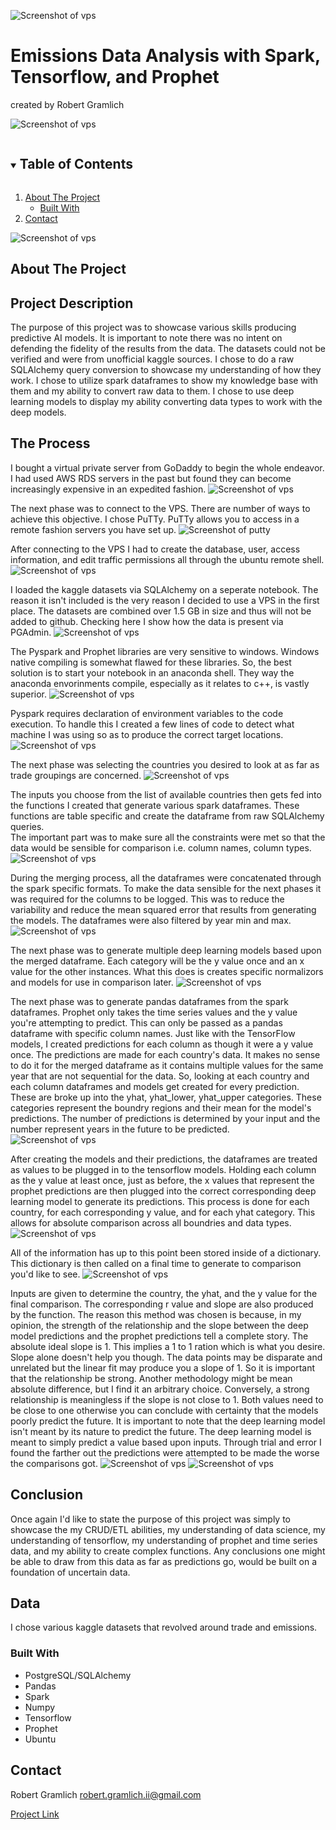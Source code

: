 ![Screenshot of vps](https://github.com/PopeStarkiller/emissions_analysis/blob/main/static/images/1_nPcdyVwgcuEZiEZiRqApug.jpeg?raw=true)

# Emissions Data Analysis with Spark, Tensorflow, and Prophet 

created by Robert Gramlich


![Screenshot of vps](https://github.com/PopeStarkiller/emissions_analysis/blob/main/static/images/68747470733a2f2f7777772e74656e736f72666c6f772e6f72672f696d616765732f74665f6c6f676f5f736f6369616c2e706e67.png?raw=true)

<!-- TABLE OF CONTENTS -->
<details open="open">
  <summary><h2 style="display: inline-block">Table of Contents</h2></summary>
  <ol>
    <li>
      <a href="#about-the-project">About The Project</a>
      <ul>
        <li><a href="#built-with">Built With</a></li>
      </ul>
    </li>
    <li><a href="#contact">Contact</a></li>
  </ol>
</details>

![Screenshot of vps](https://github.com/PopeStarkiller/emissions_analysis/blob/main/static/images/fb-prophet.png?raw=true)

<!-- ABOUT THE PROJECT -->
## About The Project

## Project Description

The purpose of this project was to showcase various skills producing predictive AI models.
It is important to note there was no intent on defending the fidelity of the results from the data. 
The datasets could not be verified and were from unofficial kaggle sources.
I chose to do a raw SQLAlchemy query conversion to showcase my understanding of how they work.
I chose to utilize spark dataframes to show my knowledge base with them and my ability to convert raw data to them.
I chose to use deep learning models to display my ability converting data types to work with the deep models.

## The Process
I bought a virtual private server from GoDaddy to begin the whole endeavor. I had used AWS RDS servers in the past but found
they can become increasingly expensive in an expedited fashion.
![Screenshot of vps](https://github.com/PopeStarkiller/emissions_analysis/blob/main/static/images/andromeda.PNG?raw=true)

The next phase was to connect to the VPS. There are number of ways to achieve this objective. I chose PuTTy. 
PuTTy allows you to access in a remote fashion servers you have set up.
![Screenshot of putty](https://github.com/PopeStarkiller/emissions_analysis/blob/main/static/images/putty.PNG?raw=true)

After connecting to the VPS I had to create the database, user, access information, and edit traffic permissions
all through the ubuntu remote shell.
![Screenshot of vps](https://github.com/PopeStarkiller/emissions_analysis/blob/main/static/images/linux.PNG?raw=true)

I loaded the kaggle datasets via SQLAlchemy on a seperate notebook. The reason it isn't included is the very reason I
decided to use a VPS in the first place.  The datasets are combined over 1.5 GB in size and thus will not be added to github.
Checking here I show how the data is present via PGAdmin.
![Screenshot of vps](https://github.com/PopeStarkiller/emissions_analysis/blob/main/static/images/pgadmin.PNG?raw=true)

The Pyspark and Prophet libraries are very sensitive to windows.  Windows native compiling is somewhat flawed for these 
libraries. So, the best solution is to start your notebook in an anaconda shell. They way the anaconda envorinments compile,
especially as it relates to c++, is vastly superior.
![Screenshot of vps](https://github.com/PopeStarkiller/emissions_analysis/blob/main/static/images/anaconda2.PNG?raw=true)

Pyspark requires declaration of environment variables to the code execution. To handle this I created a few lines
of code to detect what machine I was using so as to produce the correct target locations.
![Screenshot of vps](https://github.com/PopeStarkiller/emissions_analysis/blob/main/static/images/env.PNG?raw=true)

The next phase was selecting the countries you desired to look at as far as trade groupings are concerned.
![Screenshot of vps](https://github.com/PopeStarkiller/emissions_analysis/blob/main/static/images/inputs.PNG?raw=true)

The inputs you choose from the list of available countries then gets fed into the functions I created that generate
various spark dataframes.  These functions are table specific and create the dataframe from raw SQLAlchemy queries.  
The important part was to make sure all the constraints were met so that the data would be sensible for comparison i.e. column names, column types.
![Screenshot of vps](https://github.com/PopeStarkiller/emissions_analysis/blob/main/static/images/sparks.PNG?raw=true)

During the merging process, all the dataframes were concatenated through the spark specific formats. To make the data
sensible for the next phases it was required for the columns to be logged. This was to reduce the variability and 
reduce the mean squared error that results from generating the models. The dataframes were also filtered by year min and max.
![Screenshot of vps](https://github.com/PopeStarkiller/emissions_analysis/blob/main/static/images/merge.PNG?raw=true)

The next phase was to generate multiple deep learning models based upon the merged dataframe.  Each category will be
the y value once and an x value for the other instances.  What this does is creates specific normalizors and models for
use in comparison later.
![Screenshot of vps](https://github.com/PopeStarkiller/emissions_analysis/blob/main/static/images/models.PNG?raw=true)

The next phase was to generate pandas dataframes from the spark dataframes. Prophet only takes the time series values
and the y value you're attempting to predict. This can only be passed as a pandas dataframe with specific column names.
Just like with the TensorFlow models, I created predictions for each column as though it were a y value once.
The predictions are made for each country's data. It makes no sense to do it for the merged dataframe as it contains
multiple values for the same year that are not sequential for the data. So, looking at each country and each column dataframes
and models get created for every prediction. These are broke up into the yhat, yhat_lower, yhat_upper categories.
These categories represent the boundry regions and their mean for the model's predictions. The number of predictions is 
determined by your input and the number represent years in the future to be predicted.                                   
![Screenshot of vps](https://github.com/PopeStarkiller/emissions_analysis/blob/main/static/images/prophets.PNG?raw=true)

After creating the models and their predictions, the dataframes are treated as values to be plugged in to the tensorflow
models. Holding each column as the y value at least once, just as before, the x values that represent the prophet predictions
are then plugged into the correct corresponding deep learning model to generate its predictions.  This process is done for
each country, for each corresponding y value, and for each yhat category. This allows for absolute comparison across all
boundries and data types.
![Screenshot of vps](https://github.com/PopeStarkiller/emissions_analysis/blob/main/static/images/predictions.PNG?raw=true)

All of the information has up to this point been stored inside of a dictionary. This dictionary is then called on a final time
to generate to comparison you'd like to see.
![Screenshot of vps](https://github.com/PopeStarkiller/emissions_analysis/blob/main/static/images/compare.PNG?raw=true)

Inputs are given to determine the country, the yhat, and the y value for the final comparison. The corresponding
r value and slope are also produced by the function. The reason this method was chosen is because, in my opinion,
the strength of the relationship and the slope between the deep model predictions and the prophet predictions tell a complete
story.  The absolute ideal slope is 1. This implies a 1 to 1 ration which is what you desire. Slope alone doesn't help you
though. The data points may be disparate and unrelated but the linear fit may produce you a slope of 1.  So it is important
that the relationship be strong. Another methodology might be mean absolute difference, but I find it an arbitrary choice.
Conversely, a strong relationship is meaningless if the slope is not close to 1. Both values need to be close to one otherwise
you can conclude with certainty that the models poorly predict the future. It is important to note that the deep learning model 
isn't meant by its nature to predict the future. The deep learning model is meant to simply predict a value based upon inputs.
Through trial and error I found the farther out the predictions were attempted to be made the worse the comparisons got.
![Screenshot of vps](https://github.com/PopeStarkiller/emissions_analysis/blob/main/static/images/final1.PNG?raw=true)
![Screenshot of vps](https://github.com/PopeStarkiller/emissions_analysis/blob/main/static/images/final2.PNG?raw=true)

## Conclusion
Once again I'd like to state the purpose of this project was simply to showcase the my CRUD/ETL abilities, my understanding of data science,
my understanding of tensorflow, my understanding of prophet and time series data, and my ability to create complex functions.  Any conclusions
one might be able to draw from this data as far as predictions go, would be built on a foundation of uncertain data.

## Data

I chose various kaggle datasets that revolved around trade and emissions. 

### Built With

* PostgreSQL/SQLAlchemy
* Pandas
* Spark
* Numpy
* Tensorflow
* Prophet
* Ubuntu

<!-- CONTACT -->
## Contact
Robert Gramlich
robert.gramlich.ii@gmail.com

[Project Link](https://github.com/PopeStarkiller/emissions_analysis)
